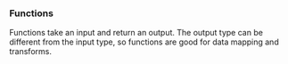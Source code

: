 ### Functions

Functions take an input and return an output.  The output type can be different from the input type,
so functions are good for data mapping and transforms.
